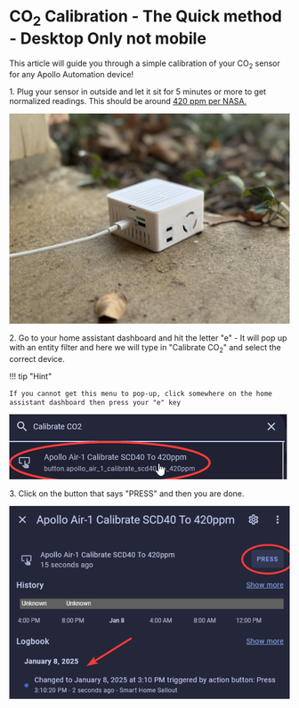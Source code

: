 # CO<sub>2</sub> Calibration - The Quick method - Desktop Only not mobile

This article will guide you through a simple calibration of your CO<sub>2</sub> sensor for any Apollo Automation device!

1\. Plug your sensor in outside and let it sit for 5 minutes or more to get normalized readings. This should be around [420 ppm per NASA.](https://climate.nasa.gov/vital-signs/carbon-dioxide/?intent=121 "NASA CO2 levels")

![](assets/air-1-co2-calibration-portrait-quick-pic-3.jpg)

2\. Go to your home assistant dashboard and hit the letter "e" - It will pop up with an entity filter and here we will type in "Calibrate CO<sub>2</sub>" and select the correct device.

!!! tip "Hint"

    If you cannot get this menu to pop-up, click somewhere on the home assistant dashboard then press your "e" key

![Image of popup with CO2 calibration choice circled in red](assets/co2-calibration-quick-pic-1.png)

3\. Click on the button that says "PRESS" and then you are done.

![Image of popup with CO2 calibration press button circled in red](assets/co2-calibration-quick-pic-2.png)
